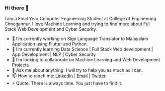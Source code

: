 ### Hi there 👋

I am a Final Year Computer Engineering Student at College of Engineering Chnegannur. I love Machine Learning and trying to find more about Full Stack Web Development and Cyber Security. 

- 🔭 I’m currently working on Sign Language Translator to Malayalam Application using Flutter and Python.
- 🌱 I’m currently learning Data Science | Full Stack Web development | App Development | NLP | Cyber Security
- 👯 I’m looking to collaborate on Machine Learning and Web Development Projects
- 💬 Ask me about anything. I will try to help you as much as I can.
- 📫 How to reach me: [LinkedIn](https://www.linkedin.com/in/prify-philip-343b53150/) | [Email](amchu1714@gmail.com) | [Twitter](https://twitter.com/PrifyPhilip)
- ⚡ Quote: There is always time. You just have to find it.
